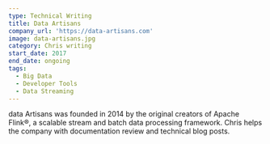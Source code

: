 ```yaml
---
type: Technical Writing
title: Data Artisans
company_url: 'https://data-artisans.com'
image: data-artisans.jpg
category: Chris writing
start_date: 2017
end_date: ongoing
tags:
  - Big Data
  - Developer Tools
  - Data Streaming
---
```


data Artisans was founded in 2014 by the original creators of Apache Flink®, a scalable stream and batch data processing framework. Chris helps the company with documentation review and technical blog posts.
